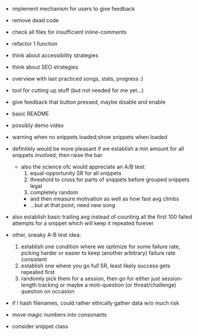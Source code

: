 - implement mechanism for users to give feedback
- remove dead code
- check all files for insufficient inline-comments
- refactor 1 function
- think about accessibility strategies
- think about SEO strategies


- overview with last practiced songs, stats, progress :)
- tool for cutting up stuff (but not needed for me yet...)
- give feedback that button pressed, maybe disable and enable

- basic README
- possibly demo video

- warning when no snippets loaded;show snippets when loaded

- definitely would be more pleasant if we establish a min amount for all snippets involved, then raise the bar
	- also the science ofc would appreciate an A/B test:
		1. equal-opportunity SR for all snippets
		2. threshold to cross for parts of snippets before grouped snippets legal
		3. completely random
		- and then measure motivation as well as how fast avg climbs
		- ...but at that point, need new song
- also establish basic trailing avg instead of counting all the first 100 failed attempts for a snippet which will keep it repeated forever
- other, sneaky A-B test idea:
	1. establish one condition where we optimize for some failure rate, picking harder or easier to keep (another arbitrary) failure rate consistent
	2. establish one where you go full SR, least likely success gets repeated first
	3. randomly pick them for a session, then go for either just session-length tracking or maybe a moti-question (or threat/challenge) question on occasion
- if I hash filenames, could rather ethically gather data w/o much risk
- move magic numbers into consonants
- consider snippet class